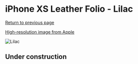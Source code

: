 # iPhone XS Leather Folio - Lilac

[Return to previous page](/iphone_x)

[High-resolution image from Apple](https://store.storeimages.cdn-apple.com/8756/as-images.apple.com/is/MVF92?wid=4500&hei=4500&fmt=png)

<div style="width: 512px"><img src="/almost_uncompressed/MVF92.webp" alt="Lilac"></div>

## Under construction
